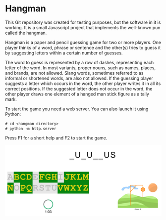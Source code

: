 # Hangman

This Git repository was created for testing purposes, but the software in it is working. It is a small Javascript project that implements the well-known pun called the hangman.

Hangman is a paper and pencil guessing game for two or more players. One player thinks of a word, phrase or sentence and the other(s) tries to guess it by suggesting letters within a certain number of guesses.

The word to guess is represented by a row of dashes, representing each letter of the word. In most variants, proper nouns, such as names, places, and brands, are not allowed. Slang words, sometimes referred to as informal or shortened words, are also not allowed. If the guessing player suggests a letter which occurs in the word, the other player writes it in all its correct positions. If the suggested letter does not occur in the word, the other player draws one element of a hanged man stick figure as a tally mark.

To start the game you need a web server. You can also launch it using Python:
```
# cd <hangman directory>
# python -m http.server
```

Press F1 for a short help and F2 to start the game.

![The Hangman Game](./img/hangman.jpg)
